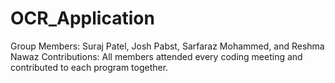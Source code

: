 # OCR_Application
Group Members: Suraj Patel, Josh Pabst, Sarfaraz Mohammed, and Reshma Nawaz 
Contributions: All members attended every coding meeting and contributed to each program together.

